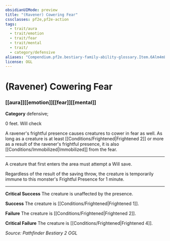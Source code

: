 ```yaml
---
obsidianUIMode: preview
title: "(Ravener) Cowering Fear"
cssclasses: pf2e,pf2e-action
tags:
  - trait/aura
  - trait/emotion
  - trait/fear
  - trait/mental
  - trait/
  - category/defensive
aliases: "Compendium.pf2e.bestiary-family-ability-glossary.Item.6Alm4mLj3ORxCXC2"
license: OGL
---
```

# (Ravener) Cowering Fear

### [[aura]][[emotion]][[fear]][[mental]]

**Category** defensive; 




0 feet. Will check

A ravener's frightful presence causes creatures to cower in fear as well. As long as a creature is at least [[Conditions/Frightened|Frightened 2]] or more as a result of the ravener's frightful presence, it is also [[Conditions/Immobilized|Immobilized]] from the fear.

* * *

A creature that first enters the area must attempt a Will save.

Regardless of the result of the saving throw, the creature is temporarily immune to this monster's Frightful Presence for 1 minute.

* * *

**Critical Success** The creature is unaffected by the presence.

**Success** The creature is [[Conditions/Frightened|Frightened 1]].

**Failure** The creature is [[Conditions/Frightened|Frightened 2]].

**Critical Failure** The creature is [[Conditions/Frightened|Frightened 4]].

*Source: Pathfinder Bestiary 2*
*OGL*